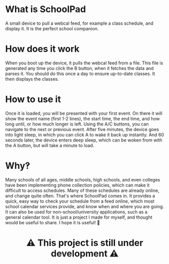 # What is SchoolPad
A small device to pull a webcal feed, for example a class schedule, and display it. It is the perfect school companion.

# How does it work
When you boot up the device, it pulls the webcal feed from a file. This file is generated any time you click the B button, when it fetches the data and parses it. You should do this once a day to ensure up-to-date classes. It then displays the classes.

# How to use it
Once it is loaded, you will be presented with your first event. On there it will show the event name (first 1-2 lines), the start time, the end time, and how long until, or how much longer is left. Using the A/C buttons, you can navigate to the next or previous event. After five minutes, the device goes into light sleep, in which you can click A to wake it back up instantly. And 60 seconds later, the device enters deep sleep, which can be woken from with the A button, but will take a minute to load.

# Why‽
Many schools of all ages, middle schools, high schools, and even colleges have been implementing phone collection policies, which can make it difficult to access schedules. Many of these schedules are already online, and change quite often. That's where SchoolPad comes in. It provides a quick, easy way to check your schedule from a feed online, which most school calendar services provide, and know when and where you are going. It can also be used for non-school/university applications, such as a general calendar tool. It is just a project I made for myself, and thought would be useful to share. I hope it is useful! 🎉

# <p align="center"> ⚠️ This project is still under development ⚠️ </p>
